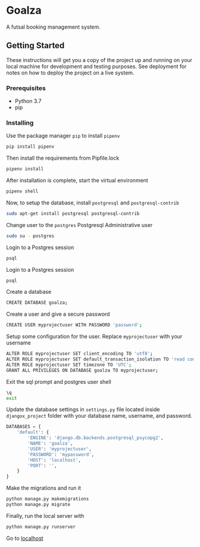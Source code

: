 # Goalza

A futsal booking management system.

## Getting Started

These instructions will get you a copy of the project up and running on your local machine for development and testing purposes. See deployment for notes on how to deploy the project on a live system.

### Prerequisites

* Python 3.7
* pip

### Installing

Use the package manager `pip` to install `pipenv`

```bash
pip install pipenv
```

Then install the requirements from Pipfile.lock

```bash
pipenv install
```

After installation is complete, start the virtual environment

```bash
pipenv shell
```
Now, to setup the database, install `postgresql` and `postgresql-contrib` 

```bash
sudo apt-get install postgresql postgresql-contrib
```

Change user to the `postgres` Postgresql Administrative user 

```bash
sudo su - postgres
```

Login to a Postgres session 

```bash
psql
```

Login to a Postgres session 

```bash
psql
```

Create a database

```bash
CREATE DATABASE goalza;
```

Create a user and give a secure password

```bash
CREATE USER myprojectuser WITH PASSWORD 'password';
```

Setup some configuration for the user. Replace `myprojectuser` with your username

```bash
ALTER ROLE myprojectuser SET client_encoding TO 'utf8';
ALTER ROLE myprojectuser SET default_transaction_isolation TO 'read committed';
ALTER ROLE myprojectuser SET timezone TO 'UTC';
GRANT ALL PRIVILEGES ON DATABASE goalza TO myprojectuser;
```
Exit the sql prompt and postgres user shell

```bash
\q
exit
```

Update the database settings in `settings.py` file located inside `djangox_project` folder with your database name, username, and password.

```python
DATABASES = {
    'default': {
        'ENGINE': 'django.db.backends.postgresql_psycopg2',
        'NAME': 'goalza',
        'USER': 'myprojectuser',
        'PASSWORD': 'mypassword',
        'HOST': 'localhost',
        'PORT': '',
    }
}
```

Make the migrations and run it

```bash
python manage.py makemigrations
python manage.py migrate
```

Finally, run the local server with

```bash
python manage.py runserver
```

Go to [localhost](127.0.0.1:8000/ "localhost")
